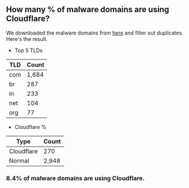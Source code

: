 ## How many % of malware domains are using Cloudflare?


We downloaded the malware domains from [here](https://urlhaus.abuse.ch) and filter out duplicates.
Here's the result.


[//]: # (start replacement)


- Top 5 TLDs

| TLD | Count |
| --- | --- |
| com | 1,684 |
| br | 287 |
| in | 233 |
| net | 104 |
| org | 77 |


- Cloudflare %

| Type | Count |
| --- | --- |
| Cloudflare | 270 |
| Normal | 2,948 |


### 8.4% of malware domains are using Cloudflare.